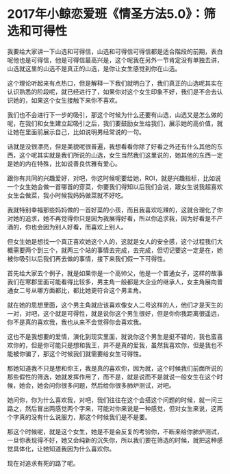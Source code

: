 # 2017年小鲸恋爱班《情圣方法5.0》：筛选和可得性

我要给大家讲一下山选和可得信，山选和可得信可得信都是适合階段的前期，表白呢他也是可得信，他是可得信最高兴是，这个呢我在另外一节肯定没有单独去讲，山选就这里的山选不是真正的山选，是你让女生感觉到你在山选。

这个理论听起来有点热口，但是解释一下我们就明白了，我们真正的山选呢其实在认识熟悉的阶段呢，就已经进行了，如果你对这个女生印象不好，我们是不会去认识她的，如果这个女生接触下来你不喜欢。

我们也不会进行下一步的吸引，那这个时候为什么还要有山选，山选又是怎么做的呢，在我们和女生建立起吸引之后，我们要鼓励女生给我们，展示她的高价值，就让她在里面前展示自己，比如说明男经常说的一句。

话就是没很漂亮，但是美貌呢很普遍，我想看看你除了好看之外还有什么其他的东西，这个呢其实就是我们所说的山选，女生当然我们这里说的，她其他的东西一定是她的内在特殊，比如说善良优雅有爱心。

跟你有共同的兴趣爱好，对吧，你这时候呢要给她，ROI，就是兴趣指标，比如说一个女生她会做一首哪首的穿菜，你要我们得知以后我们会说，跟女生说我超喜欢女生会做菜，我小时候我妈妈做菜就不好吃。

我就特别幸福那些妈妈做的一首好菜的小孩，而且我喜欢吃辣的，这就合理化了你对她的追求，她不再觉得你只是因为我展得好看，所以你追求我，因为好看是不产酒的，你也会因为别人好看，而喜欢上别人。

但女生她是想找一个真正喜欢她这个人的，这就是女人的安全感，这个过程我们大概需要两个到三个，就两三个站的事情去完成，去完成，但切记要这一定是在，她被你吸引以后我们再去做的事情，接下来我们假一下可得性。

首先给大家去个例子，就是如果你是一个高帅父，他是一个普通女子，这样的故事我们在寒郡里面可能看得比较多，男主角一般都是大企业的继承人，女主角展向普通女二号从哪方面都比，都比她更符合这个男主角。

就在她的思想里面，这个男主角就应该喜欢像女人二号这样的人，他们才是天生的一对，对吧，这个就是可得性，就是说你这个男生很好，但是你你我距离很遥远，你不是真的喜欢我，我也从来不会觉得你会喜欢我。

这也不是我想要的爱情，演化到现实里面，就说你这个男生是挺不错的，我也蛮喜欢你的，但是你可能只是想和我王，并不是真的爱我，虽然我喜欢你，但是我也不能被你骗了，那这个时候我们就需要给女生可得性。

那她知道我不只是想和你王，我是真的喜欢你，因为就，这个时候我们前面所说的那些假性的筛选，她就发挥作用了，而不是，就是说而不是就说一般女生在这个时候，她会，她会问你很多问题，然后给你很多肺炉测试，对吧。

她问你，你为什么喜欢我，对吧，我们往往在这个会搭这个问题的时候，就一问三路之，然后冒出两感觉两个字来，可能对你来说是一种感觉，但对女生来说，这两个字真的没有什么说服力，那这个时候我们是不是要。

那这个时候呢，就是这个女生，她是不是会反复的考验你，不断来给你肺炉测试，一旦你表现得不好，她又会纯新的沉失你，所以我们要在筛选的时候，就把这种感觉具体化，让她知道我因为什么喜欢你。

现在对追求有死的路了呢。